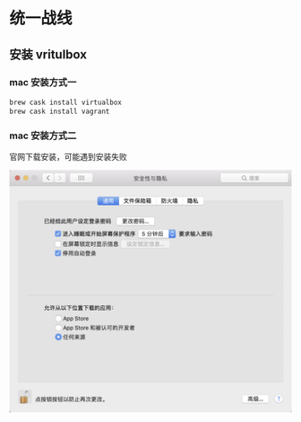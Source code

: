 # 统一战线

## 安装 vritulbox

### mac 安装方式一

```text
brew cask install virtualbox
brew cask install vagrant
```

### mac 安装方式二

官网下载安装，可能遇到安装失败

![&#x5B89;&#x88C5; vritulbox &#x9700;&#x8981;&#x653E;&#x5F00;&#x6743;&#x9650;&#x62E6;&#x622A;&#xFF0C;&#x5426;&#x5219;&#x5B89;&#x88C5;&#x5931;&#x8D25;](.gitbook/assets/image.png)

 

